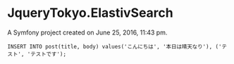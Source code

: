 JqueryTokyo.ElastivSearch
=========================

A Symfony project created on June 25, 2016, 11:43 pm.

```
INSERT INTO post(title, body) values('こんにちは', '本日は晴天なり'), ('テスト', 'テストです');
```

